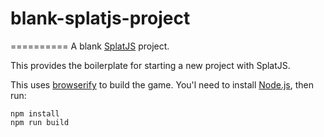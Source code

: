 # blank-splatjs-project
==========
A blank [SplatJS](https://splatjs.github.io) project.

This provides the boilerplate for starting a new project with SplatJS.

This uses [browserify](http://browserify.org/) to build the game. You'l need to install [Node.js](http://nodejs.org/), then run:
```
npm install
npm run build
```
